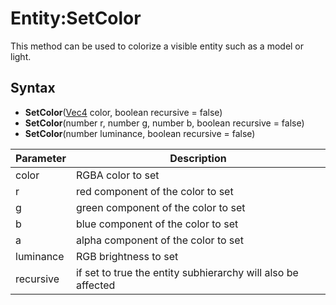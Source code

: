 # Entity:SetColor

This method can be used to colorize a visible entity such as a model or light.

## Syntax

- **SetColor**([Vec4](Vec4.md) color, boolean recursive = false)
- **SetColor**(number r, number g, number b, boolean recursive = false)
- **SetColor**(number luminance, boolean recursive = false)

| Parameter | Description |
| ---- | ---- |
| color | RGBA color to set |
| r | red component of the color to set |
| g | green component of the color to set |
| b | blue component of the color to set |
| a | alpha component of the color to set |
| luminance | RGB brightness to set |
| recursive | if set to true the entity subhierarchy will also be affected |
